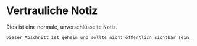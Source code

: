 # Vertrauliche Notiz

Dies ist eine normale, unverschlüsselte Notiz.

```encrypted
Dieser Abschnitt ist geheim und sollte nicht öffentlich sichtbar sein.
```
